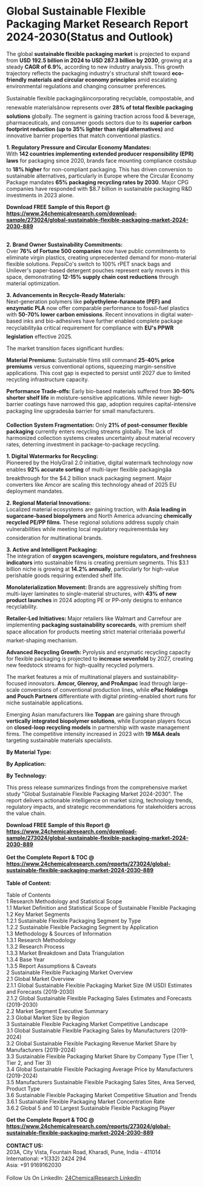 <h1>Global Sustainable Flexible Packaging Market Research Report 2024-2030(Status and Outlook)</h1><p>The global <strong>sustainable flexible packaging market</strong> is projected to expand from <strong>USD 192.5 billion in 2024 to USD 287.3 billion by 2030</strong>, growing at a steady <strong>CAGR of 6.9%</strong>, according to new industry analysis. This growth trajectory reflects the packaging industry's structural shift toward <strong>eco-friendly materials and circular economy principles</strong> amid escalating environmental regulations and changing consumer preferences.</p><p>Sustainable flexible packagingâincorporating recyclable, compostable, and renewable materialsânow represents over <strong>28% of total flexible packaging solutions</strong> globally. The segment is gaining traction across food &amp; beverage, pharmaceuticals, and consumer goods sectors due to its <strong>superior carbon footprint reduction (up to 35% lighter than rigid alternatives)</strong> and innovative barrier properties that match conventional plastics.</p><p><strong>1. Regulatory Pressure and Circular Economy Mandates:</strong><br>
With <strong>142 countries implementing extended producer responsibility (EPR) laws</strong> for packaging since 2020, brands face mounting compliance costsâup to <strong>18% higher</strong> for non-compliant packaging. This has driven conversion to sustainable alternatives, particularly in Europe where the Circular Economy Package mandates <strong>65% packaging recycling rates by 2030</strong>. Major CPG companies have responded with $8.7 billion in sustainable packaging R&amp;D investments in 2023 alone.</p><div><b>Download FREE Sample of this Report @ 
            <a href="https://www.24chemicalresearch.com/download-sample/273024/global-sustainable-flexible-packaging-market-2024-2030-889">
            https://www.24chemicalresearch.com/download-sample/273024/global-sustainable-flexible-packaging-market-2024-2030-889</a></b></div><br><p><strong>2. Brand Owner Sustainability Commitments:</strong><br>
Over <strong>76% of Fortune 500 companies</strong> now have public commitments to eliminate virgin plastics, creating unprecedented demand for mono-material flexible solutions. PepsiCo's switch to 100% rPET snack bags and Unilever's paper-based detergent pouches represent early movers in this space, demonstrating <strong>12-15% supply chain cost reductions</strong> through material optimization.</p><p><strong>3. Advancements in Recycle-Ready Materials:</strong><br>
Next-generation polymers like <strong>polyethylene-furanoate (PEF) and enzymatic PLA</strong> now offer comparable performance to fossil-fuel plastics with <strong>50-70% lower carbon emissions</strong>. Recent innovations in digital water-based inks and bio-adhesives have further enabled complete package recyclabilityâa critical requirement for compliance with <strong>EU's PPWR legislation</strong> effective 2025.</p><p>The market transition faces significant hurdles:</p><p><strong>Material Premiums: </strong>Sustainable films still command <strong>25-40% price premiums</strong> versus conventional options, squeezing margin-sensitive applications. This cost gap is expected to persist until 2027 due to limited recycling infrastructure capacity.</p><p><strong>Performance Trade-offs: </strong>Early bio-based materials suffered from <strong>30-50% shorter shelf life</strong> in moisture-sensitive applications. While newer high-barrier coatings have narrowed this gap, adoption requires capital-intensive packaging line upgradesâa barrier for small manufacturers.</p><p><strong>Collection System Fragmentation: </strong>Only <strong>21% of post-consumer flexible packaging</strong> currently enters recycling streams globally. The lack of harmonized collection systems creates uncertainty about material recovery rates, deterring investment in package-to-package recycling.</p><p><strong>1. Digital Watermarks for Recycling:</strong><br>
Pioneered by the HolyGrail 2.0 initiative, digital watermark technology now enables <strong>92% accurate sorting</strong> of multi-layer flexible packagingâa breakthrough for the $4.2 billion snack packaging segment. Major converters like Amcor are scaling this technology ahead of 2025 EU deployment mandates.</p><p><strong>2. Regional Material Innovations:</strong><br>
Localized material ecosystems are gaining traction, with <strong>Asia leading in sugarcane-based biopolymers</strong> and North America advancing <strong>chemically recycled PE/PP films</strong>. These regional solutions address supply chain vulnerabilities while meeting local regulatory requirementsâa key consideration for multinational brands.</p><p><strong>3. Active and Intelligent Packaging:</strong><br>
The integration of <strong>oxygen scavengers, moisture regulators, and freshness indicators</strong> into sustainable films is creating premium segments. This $3.1 billion niche is growing at <strong>14.2% annually</strong>, particularly for high-value perishable goods requiring extended shelf life.</p><p><strong>Monolaterialization Movement: </strong>Brands are aggressively shifting from multi-layer laminates to single-material structures, with <strong>43% of new product launches</strong> in 2024 adopting PE or PP-only designs to enhance recyclability.</p><p><strong>Retailer-Led Initiatives: </strong>Major retailers like Walmart and Carrefour are implementing <strong>packaging sustainability scorecards</strong>, with premium shelf space allocation for products meeting strict material criteriaâa powerful market-shaping mechanism.</p><p><strong>Advanced Recycling Growth: </strong>Pyrolysis and enzymatic recycling capacity for flexible packaging is projected to <strong>increase sevenfold</strong> by 2027, creating new feedstock streams for high-quality recycled polymers.</p><p>The market features a mix of multinational players and sustainability-focused innovators. <strong>Amcor, Glenroy, and ProAmpac</strong> lead through large-scale conversions of conventional production lines, while <strong>ePac Holdings and Pouch Partners</strong> differentiate with digital printing-enabled short runs for niche sustainable applications.</p><p>Emerging Asian manufacturers like <strong>Toppan</strong> are gaining share through <strong>vertically integrated biopolymer solutions</strong>, while European players focus on <strong>closed-loop recycling models</strong> in partnership with waste management firms. The competitive intensity increased in 2023 with <strong>19 M&amp;A deals</strong> targeting sustainable materials specialists.</p><p><strong>By Material Type:</strong></p><p><strong>By Application:</strong></p><p><strong>By Technology:</strong></p><p>This press release summarizes findings from the comprehensive market study "Global Sustainable Flexible Packaging Market 2024-2030". The report delivers actionable intelligence on market sizing, technology trends, regulatory impacts, and strategic recommendations for stakeholders across the value chain.</p><div><b>Download FREE Sample of this Report @ 
            <a href="https://www.24chemicalresearch.com/download-sample/273024/global-sustainable-flexible-packaging-market-2024-2030-889">
            https://www.24chemicalresearch.com/download-sample/273024/global-sustainable-flexible-packaging-market-2024-2030-889</a></b></div><br><div><b>Get the Complete Report & TOC @ 
            <a href="https://www.24chemicalresearch.com/reports/273024/global-sustainable-flexible-packaging-market-2024-2030-889">
            https://www.24chemicalresearch.com/reports/273024/global-sustainable-flexible-packaging-market-2024-2030-889</a></b></div><br>
            <b>Table of Content:</b><p>Table of Contents<br />
1 Research Methodology and Statistical Scope<br />
1.1 Market Definition and Statistical Scope of Sustainable Flexible Packaging<br />
1.2 Key Market Segments<br />
1.2.1 Sustainable Flexible Packaging Segment by Type<br />
1.2.2 Sustainable Flexible Packaging Segment by Application<br />
1.3 Methodology & Sources of Information<br />
1.3.1 Research Methodology<br />
1.3.2 Research Process<br />
1.3.3 Market Breakdown and Data Triangulation<br />
1.3.4 Base Year<br />
1.3.5 Report Assumptions & Caveats<br />
2 Sustainable Flexible Packaging Market Overview<br />
2.1 Global Market Overview<br />
2.1.1 Global Sustainable Flexible Packaging Market Size (M USD) Estimates and Forecasts (2019-2030)<br />
2.1.2 Global Sustainable Flexible Packaging Sales Estimates and Forecasts (2019-2030)<br />
2.2 Market Segment Executive Summary<br />
2.3 Global Market Size by Region<br />
3 Sustainable Flexible Packaging Market Competitive Landscape<br />
3.1 Global Sustainable Flexible Packaging Sales by Manufacturers (2019-2024)<br />
3.2 Global Sustainable Flexible Packaging Revenue Market Share by Manufacturers (2019-2024)<br />
3.3 Sustainable Flexible Packaging Market Share by Company Type (Tier 1, Tier 2, and Tier 3)<br />
3.4 Global Sustainable Flexible Packaging Average Price by Manufacturers (2019-2024)<br />
3.5 Manufacturers Sustainable Flexible Packaging Sales Sites, Area Served, Product Type<br />
3.6 Sustainable Flexible Packaging Market Competitive Situation and Trends<br />
3.6.1 Sustainable Flexible Packaging Market Concentration Rate<br />
3.6.2 Global 5 and 10 Largest Sustainable Flexible Packaging Player</p><div><b>Get the Complete Report & TOC @ 
            <a href="https://www.24chemicalresearch.com/reports/273024/global-sustainable-flexible-packaging-market-2024-2030-889">
            https://www.24chemicalresearch.com/reports/273024/global-sustainable-flexible-packaging-market-2024-2030-889</a></b></div><br><b>CONTACT US:</b><br>
            203A, City Vista, Fountain Road, Kharadi, Pune, India - 411014<br>
            International: +1(332) 2424 294<br>
            Asia: +91 9169162030 <br><br>
            Follow Us On LinkedIn: <a href="https://www.linkedin.com/company/24chemicalresearch/">24ChemicalResearch LinkedIn</a>